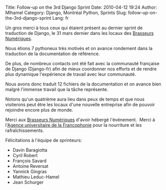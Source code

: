 Title: Follow-up on the 3rd Django Sprint
Date: 2010-04-12 19:24
Author: Mlhamel
Category: Django, Montréal Python, Sprints
Slug: follow-up-on-the-3rd-django-sprint
Lang: fr

Un gros merci à tous ceux qui étaient présent au dernier sprint de
traduction de Django, le 31 mars dernier dans les locaux des [Brasseurs
Numériques][].

Nous étions 7 pythoneux très motivés et on avance rondement dans la
traduction de la documentation de référence.

De plus, de nombreux contacts ont été fait avec la communauté française
de Django (Django-fr) afin de mieux coordonner nos efforts et de rendre
plus dynamique l'expérience de travail avec leur communauté.

Nous avons donc traduit 12 fichiers de la documentation et on avance
bien malgré l'immense travail que la tâche représente.

Notons qu'un quatrième aura lieu dans peux de temps et que nous
visiterons peut être les locaux d'une nouvelle entreprise afin de
pouvoir rejoindre encore plus de monde.

Merci aux [Brasseurs Numériques][] d'avoir hébergé l'événement.  Merci à
l'[Agence universitaire de la Francophonie][] pour la nourriture et les
rafraîchissements.

Félicitations à l'équipe de sprinteurs:

-   Davin Baragiotta
-   Cyril Robert
-   François Savard
-   Antoine Reversat
-   Yannick Gingras
-   Mathieu Leduc-Hamel
-   Jean Schurger

  [Brasseurs Numériques]: http://ajah.ca
  [Agence universitaire de la Francophonie]: http://auf.org
